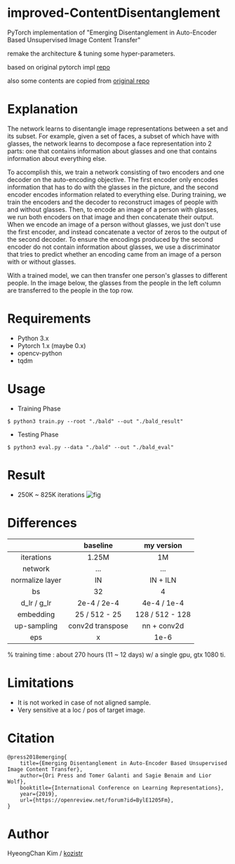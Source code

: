 # improved-ContentDisentanglement
PyTorch implementation of "Emerging Disentanglement in Auto-Encoder Based Unsupervised Image Content Transfer"

remake the architecture & tuning some hyper-parameters.

based on original pytorch impl [repo](https://github.com/oripress/ContentDisentanglement)

also some contents are copied from [original repo](https://github.com/oripress/ContentDisentanglement)

# Explanation
The network learns to disentangle image representations between a set and its subset. 
For example, given a set of faces, a subset of which have with glasses, 
the network learns to decompose a face representation into 2 parts: one that contains information about glasses and 
one that contains information about everything else.

To accomplish this, we train a network consisting of two encoders and one decoder on the auto-encoding objective. 
The first encoder only encodes information that has to do with the glasses in the picture, 
and the second encoder encodes information related to everything else. During training, 
we train the encoders and the decoder to reconstruct images of people with and without glasses. 
Then, to encode an image of a person with glasses, we run both encoders on that image and then concatenate their output.
When we encode an image of a person without glasses, we just don't use the first encoder, 
and instead concatenate a vector of zeros to the output of the second decoder. 
To ensure the encodings produced by the second encoder do not contain information about glasses, 
we use a discriminator that tries to predict whether an encoding came from an image of a person with or without glasses.

With a trained model, we can then transfer one person's glasses to different people. 
In the image below, the glasses from the people in the left column are transferred to the people in the top row.

# Requirements
* Python 3.x
* Pytorch 1.x (maybe 0.x)
* opencv-python
* tqdm

# Usage
* Training Phase
```
$ python3 train.py --root "./bald" --out "./bald_result"
```

* Testing Phase
```
$ python3 eval.py --data "./bald" --out "./bald_eval"
```

# Result

* 250K ~ 825K iterations
![fig](./bald_result/experiments.gif)

# Differences
|       | baseline | my version |
| :---: |  :----:  |   :----:   |
| iterations | 1.25M | 1M |
| network | ... | ... | 
| normalize layer | IN | IN + ILN |
| bs | 32 | 4 |
| d_lr / g_lr | 2e-4 / 2e-4 | 4e-4 / 1e-4 | 
| embedding | 25 / 512 - 25 | 128 / 512 - 128 |
| up-sampling | conv2d transpose | nn + conv2d |
| eps | x | 1e-6 |

% training time : about 270 hours (11 ~ 12 days) w/ a single gpu, gtx 1080 ti.

# Limitations
* It is not worked in case of not aligned sample.
* Very sensitive at a loc / pos of target image.

# Citation
```
@press2018emerging{
    title={Emerging Disentanglement in Auto-Encoder Based Unsupervised Image Content Transfer},
    author={Ori Press and Tomer Galanti and Sagie Benaim and Lior Wolf},
    booktitle={International Conference on Learning Representations},
    year={2019},
    url={https://openreview.net/forum?id=BylE1205Fm},
}
```

# Author
HyeongChan Kim / [kozistr](http://kozistr.tech)
